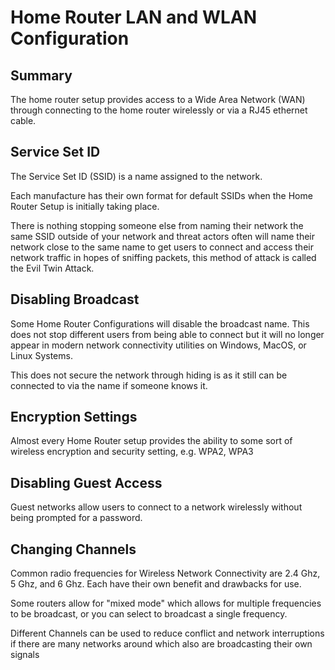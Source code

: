 # Home Router LAN and WLAN Configuration

## Summary

The home router setup provides access to a Wide Area Network (WAN) through connecting to the home router wirelessly or via a RJ45 ethernet cable.

## Service Set ID

The Service Set ID (SSID) is a name assigned to the network. 

Each manufacture has their own format for default SSIDs when the Home Router Setup is initially taking place.

There is nothing stopping someone else from naming their network the same SSID outside of your network and threat actors often will name their network close to the same name to get users to connect and access their network traffic in hopes of sniffing packets, this method of attack is called the Evil Twin Attack.

## Disabling Broadcast

Some Home Router Configurations will disable the broadcast name. This does not stop different users from being able to connect but it will no longer appear in modern network connectivity utilities on Windows, MacOS, or Linux Systems.

This does not secure the network through hiding is as it still can be connected to via the name if someone knows it.

## Encryption Settings

Almost every Home Router setup provides the ability to some sort of wireless encryption and security setting, e.g. WPA2, WPA3

## Disabling Guest Access

Guest networks allow users to connect to a network wirelessly without being prompted for a password.

## Changing Channels

Common radio frequencies for Wireless Network Connectivity are 2.4 Ghz, 5 Ghz, and 6 Ghz. Each have their own benefit and drawbacks for use.

Some routers allow for "mixed mode" which allows for multiple frequencies to be broadcast, or you can select to broadcast a single frequency.

Different Channels can be used to reduce conflict and network interruptions if there are many networks around which also are broadcasting their own signals